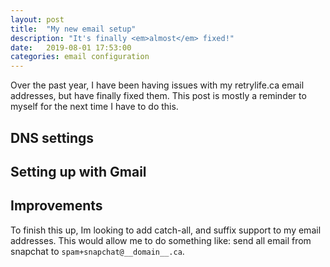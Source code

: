 ```yaml
---
layout: post
title:  "My new email setup"
description: "It's finally <em>almost</em> fixed!"
date:   2019-08-01 17:53:00
categories: email configuration
---
```


Over the past year, I have been having issues with my retrylife.ca email addresses, but have finally fixed them. This post is mostly a reminder to myself for the next time I have to do this.

## DNS settings

## Setting up with Gmail

## Improvements
To finish this up, Im looking to add catch-all, and suffix support to my email addresses. This would allow me to do something like: send all email from snapchat to `spam+snapchat@__domain__.ca`.